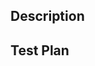 ## Description

<!-- 
Please do not leave this blank 
This PR [adds/removes/fixes/replaces] the [feature/bug/etc]. 
-->

## Test Plan

<!-- 
Please do not leave this blank 
[unit tests/staging/regression tests/integration tests/etc] 
-->
